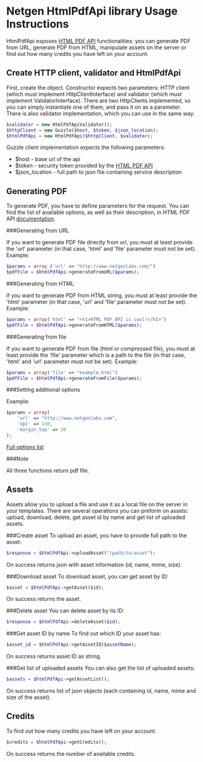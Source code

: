 Netgen HtmlPdfApi library Usage Instructions
===========================================

HtmlPdfApi exposes [HTML PDF API](https://htmlpdfapi.com) functionalities: you can generate PDF from URL, generate PDF from HTML, manipulate assets on the server or find out how many credits you have left on your account.

Create HTTP client, validator and HtmlPdfApi
--------------------------------------------

First, create the object. Constructor expects two parameters: HTTP client (which must implement HttpClientInterface) and validator (which must implement ValidatorInterface).
There are two HttpClients implemented, so you can simply instantiate one of them, and pass it on as a parameter.
There is also validator implementation, which you can use in the same way.

```php
$validator = new HtmlPdfApiValidator();
$httpClient = new Guzzle($host, $token, $json_location);
$htmlPdfApi = new HtmlPdfApi($httpClient, $validator);
```
Guzzle client implementation expects the following parameters:
* $host - base url of the api
* $token - security token provided by the [HTML PDF API](https://htmlpdfapi.com)
* $json_location - full path to json file containing service description

Generating PDF
--------------

To generate PDF, you have to define parameters for the request. You can find the list of available options, as well as their description, in HTML PDF API [documentation](https://htmlpdfapi.com/documentation).

###Generating from URL

If you want to generate PDF file directly from url, you must at least provide the 'url' parameter (in that case, 'html' and 'file' parameter must not be set).
Example:
```php
$params = array ('url' => "http://www.netgenlabs.com/")
$pdfFile = $htmlPdfApi->generateFromURL($params);
```

###Generating from HTML

If you want to generate PDF from HTML string, you must at least provide the 'html' parameter (in that case, 'url' and 'file' parameter must not be set).
Example:
```php
$params = array('html' => "<h1>HTML PDF API is cool!</h1>")
$pdfFile = $htmlPdfApi->generateFromHTML($params);
```

###Generating from file

If you want to generate PDF from file (html or compressed file), you must at least provide the 'file' parameter which is a path to the file (in that case, 'html' and 'url' parameter must not be set).
Example:
```php
$params = array('file' => "example.html")
$pdfFile = $htmlPdfApi->generateFromFile($params);
```

###Setting additional options

Example:
```php
$params = array(
    'url' => "http://www.netgenlabs.com",
    'dpi' => 150,
    'margin_top' => 20
);
```
[Full options list](https://htmlpdfapi.com/documentation)

###Note

All three functions return pdf file.

Assets
------

Assets allow you to upload a file and use it as a local file on the server in your templates.
There are several operations you can preform on assets: upload, download, delete, get asset id by name and get list of uploaded assets.

###Create asset
To upload an asset, you have to provide full path to the asset:
```php
$response = $htmlPdfApi->uploadAsset("/path/to/asset");
```

On success returns json with asset information (id, name, mime, size).


###Download asset
To download asset, you can get asset by ID:
```php
$asset = $htmlPdfApi->getAsset($id);
```

On success returns the asset.

###Delete asset
You can delete asset by its ID:
```php
$response = $htmlPdfApi->deleteAsset($id);
```


###Get asset ID by name
To find out which ID your asset has:
```php
$asset_id = $htmlPdfApi->getAssetID($assetName);
```

On success returns asset ID as string.

###Get list of uploaded assets
You can also get the list of uploaded assets:
```php
$assets = $htmlPdfApi->getAssetList();
```

On success returns list of json objects (each containing id, name, mime and size of the asset).

Credits
-------
To find out how many credits you have left on your account:
```php
$credits = $htmlPdfApi->getCredits();
```

On success returns the number of available credits.